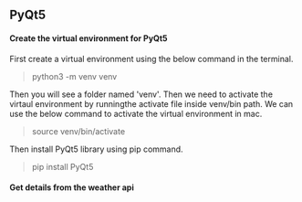 ## PyQt5

#### Create the virtual environment for PyQt5

First create a virtual environment using the below command in the terminal.

>python3 -m venv venv

Then you will see a folder named 'venv'. Then we need to activate the virtaul environment by runningthe activate file inside venv/bin path. We can use the below command to activate the virtual environment in mac.

> source venv/bin/activate

Then install PyQt5 library using pip command.

>pip install PyQt5


#### Get details from the weather api

